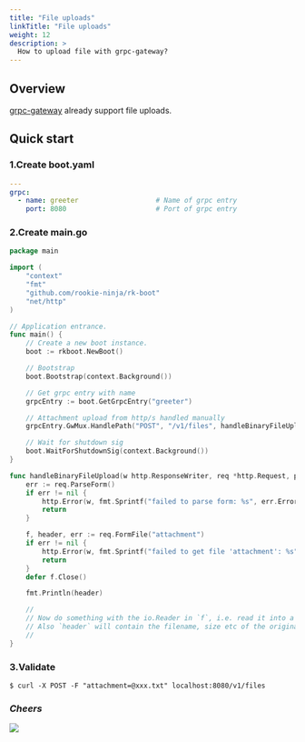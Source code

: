 ```yaml
---
title: "File uploads"
linkTitle: "File uploads"
weight: 12
description: >
  How to upload file with grpc-gateway?
---
```


## Overview
[grpc-gateway](https://grpc-ecosystem.github.io/grpc-gateway/docs/mapping/binary_file_uploads/) already support file uploads.

## Quick start
### 1.Create boot.yaml
```yaml
---
grpc:
  - name: greeter                   # Name of grpc entry
    port: 8080                      # Port of grpc entry
```

### 2.Create main.go
```go
package main

import (
	"context"
	"fmt"
	"github.com/rookie-ninja/rk-boot"
	"net/http"
)

// Application entrance.
func main() {
	// Create a new boot instance.
	boot := rkboot.NewBoot()

	// Bootstrap
	boot.Bootstrap(context.Background())

	// Get grpc entry with name
	grpcEntry := boot.GetGrpcEntry("greeter")

	// Attachment upload from http/s handled manually
	grpcEntry.GwMux.HandlePath("POST", "/v1/files", handleBinaryFileUpload)

	// Wait for shutdown sig
	boot.WaitForShutdownSig(context.Background())
}

func handleBinaryFileUpload(w http.ResponseWriter, req *http.Request, params map[string]string) {
	err := req.ParseForm()
	if err != nil {
		http.Error(w, fmt.Sprintf("failed to parse form: %s", err.Error()), http.StatusBadRequest)
		return
	}

	f, header, err := req.FormFile("attachment")
	if err != nil {
		http.Error(w, fmt.Sprintf("failed to get file 'attachment': %s", err.Error()), http.StatusBadRequest)
		return
	}
	defer f.Close()

	fmt.Println(header)

	//
	// Now do something with the io.Reader in `f`, i.e. read it into a buffer or stream it to a gRPC client side stream.
	// Also `header` will contain the filename, size etc of the original file.
	//
}
```

### 3.Validate
```shell script
$ curl -X POST -F "attachment=@xxx.txt" localhost:8080/v1/files
```

### _**Cheers**_
![](/bootstrapper/user-guide/cheers.png)